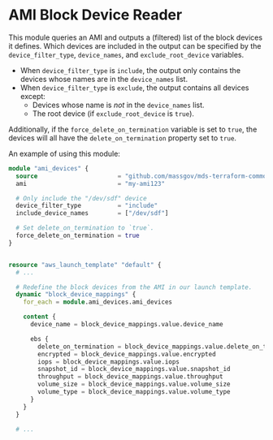 AMI Block Device Reader
===============

This module queries an AMI and outputs a (filtered) list of the block devices it defines. Which devices are included in the output can be specified by the `device_filter_type`, `device_names`, and `exclude_root_device` variables.

- When `device_filter_type` is `include`, the output only contains the devices whose names are in the `device_names` list.
- When `device_filter_type` is `exclude`, the output contains all devices except:
  - Devices whose name is *not* in the `device_names` list.
  - The root device (if `exclude_root_device` is `true`).

Additionally, if the `force_delete_on_termination` variable is set to `true`, the devices will all have the `delete_on_termination` property set to `true`.



An example of using this module:

```terraform
module "ami_devices" {
  source                      = "github.com/massgov/mds-terraform-common//aws-block-device-reader?ref=1.0.57"
  ami                         = "my-ami123"

  # Only include the "/dev/sdf" device
  device_filter_type          = "include"
  include_device_names        = ["/dev/sdf"]

  # Set delete_on_termination to `true`.
  force_delete_on_termination = true
}


resource "aws_launch_template" "default" {
  # ...

  # Redefine the block devices from the AMI in our launch template.
  dynamic "block_device_mappings" {
    for_each = module.ami_devices.ami_devices

    content {
      device_name = block_device_mappings.value.device_name

      ebs {
        delete_on_termination = block_device_mappings.value.delete_on_termination
        encrypted = block_device_mappings.value.encrypted
        iops = block_device_mappings.value.iops
        snapshot_id = block_device_mappings.value.snapshot_id
        throughput = block_device_mappings.value.throughput
        volume_size = block_device_mappings.value.volume_size
        volume_type = block_device_mappings.value.volume_type
      }
    }
  }

  # ...
```

